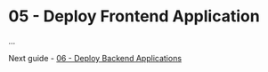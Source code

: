 # 05 - Deploy Frontend Application

...

Next guide - [06 - Deploy Backend Applications](../06-deploy-backend-applications/README.md)
